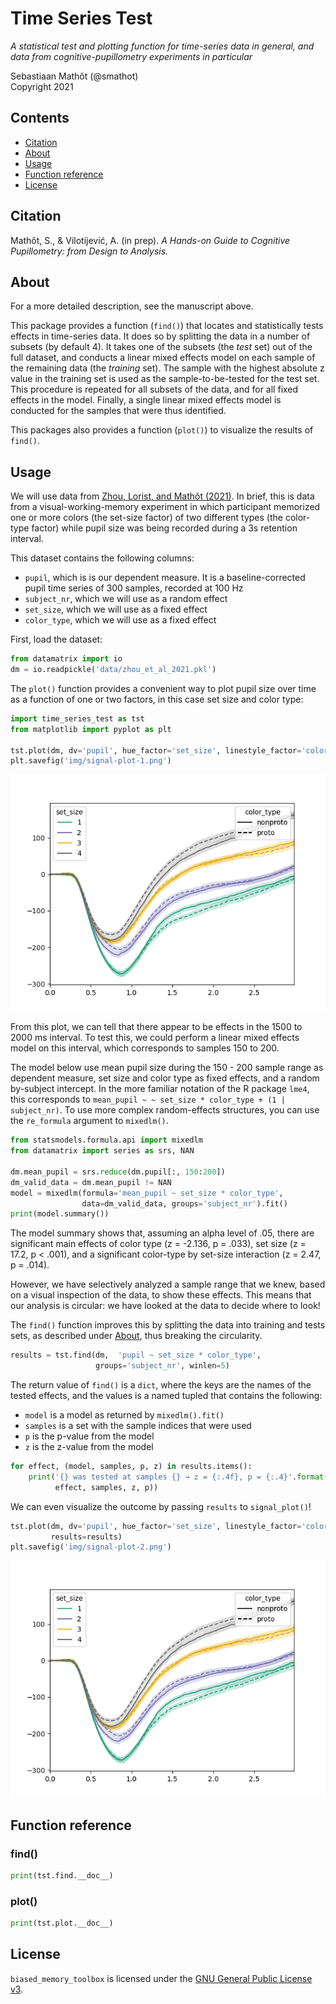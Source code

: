 # Time Series Test

*A statistical test and plotting function for time-series data in general, and data from cognitive-pupillometry experiments in particular*

Sebastiaan Mathôt (@smathot) <br />
Copyright 2021


## Contents

- [Citation](#citation)
- [About](#about)
- [Usage](#usage)
- [Function reference](#function-reference)
- [License](#license)


## Citation

Mathôt, S., & Vilotijević, A. (in prep). *A Hands-on Guide to Cognitive Pupillometry: from Design to Analysis.*


## About

For a more detailed description, see the manuscript above.

This package provides a function (`find()`) that locates and statistically tests effects in time-series data. It does so by splitting the data in a number of subsets (by default 4). It takes one of the subsets (the *test* set) out of the full dataset, and conducts a linear mixed effects model on each sample of the remaining data (the *training* set). The sample with the highest absolute z value in the training set is used as the sample-to-be-tested for the test set. This procedure is repeated for all subsets of the data, and for all fixed effects in the model. Finally, a single linear mixed effects model is conducted for the samples that were thus identified.

This packages also provides a function (`plot()`) to visualize the results of `find()`.


## Usage

We will use data from [Zhou, Lorist, and Mathôt (2021)](https://doi.org/10.1101/2021.11.23.469689). In brief, this is data from a visual-working-memory experiment in which participant memorized one or more colors (the set-size factor) of two different types (the color-type factor) while pupil size was being recorded during a 3s retention interval.

This dataset contains the following columns:

- `pupil`, which is is our dependent measure. It is a baseline-corrected pupil time series of 300 samples, recorded at 100 Hz
- `subject_nr`, which we will use as a random effect
- `set_size`, which we will use as a fixed effect
- `color_type`, which we will use as a fixed effect

First, load the dataset:

```python
from datamatrix import io
dm = io.readpickle('data/zhou_et_al_2021.pkl')
```

The `plot()` function provides a convenient way to plot pupil size over time as a function of one or two factors, in this case set size and color type:

```python
import time_series_test as tst
from matplotlib import pyplot as plt

tst.plot(dm, dv='pupil', hue_factor='set_size', linestyle_factor='color_type')
plt.savefig('img/signal-plot-1.png')
```

![](https://github.com/smathot/time_series_test/raw/master/img/signal-plot-1.png)

From this plot, we can tell that there appear to be effects in the 1500 to 2000 ms interval. To test this, we could perform a linear mixed effects model on this interval, which corresponds to samples 150 to 200.

The model below use mean pupil size during the 150 - 200 sample range as dependent measure, set size and color type as fixed effects, and a random by-subject intercept. In the more familiar notation of the R package `lme4`, this corresponds to `mean_pupil ~ ~ set_size * color_type + (1 | subject_nr)`. To use more complex random-effects structures, you can use the `re_formula` argument to `mixedlm()`.

```python
from statsmodels.formula.api import mixedlm
from datamatrix import series as srs, NAN

dm.mean_pupil = srs.reduce(dm.pupil[:, 150:200])
dm_valid_data = dm.mean_pupil != NAN
model = mixedlm(formula='mean_pupil ~ set_size * color_type',
                data=dm_valid_data, groups='subject_nr').fit()
print(model.summary())
```

The model summary shows that, assuming an alpha level of .05, there are significant main effects of color type (z = -2.136, p = .033), set size (z = 17.2, p < .001), and a significant color-type by set-size interaction (z = 2.47, p = .014).

However, we have selectively analyzed a sample range that we knew, based on a visual inspection of the data, to show these effects. This means that our analysis is circular: we have looked at the data to decide where to look!

The `find()` function improves this by splitting the data into training and tests sets, as described under [About](#about), thus breaking the circularity.

```python
results = tst.find(dm,  'pupil ~ set_size * color_type',
                   groups='subject_nr', winlen=5)
```


The return value of `find()` is a `dict`, where the keys are the names of the tested effects, and the values is a named tupled that contains the following:

- `model` is a model as returned by `mixedlm().fit()`
- `samples` is a set with the sample indices that were used
- `p` is the p-value from the model
- `z` is the z-value from the model

```python
for effect, (model, samples, p, z) in results.items():
    print('{} was tested at samples {} → z = {:.4f}, p = {:.4}'.format(
          effect, samples, z, p))
```

We can even visualize the outcome by passing `results` to `signal_plot()`!

```python
tst.plot(dm, dv='pupil', hue_factor='set_size', linestyle_factor='color_type',
         results=results)
plt.savefig('img/signal-plot-2.png')
```

![](https://github.com/smathot/time_series_test/raw/master/img/signal-plot-1.png)


## Function reference

### find()

```python
print(tst.find.__doc__)
```

### plot()

```python
print(tst.plot.__doc__)
```


## License

`biased_memory_toolbox` is licensed under the [GNU General Public License
v3](http://www.gnu.org/licenses/gpl-3.0.en.html).

